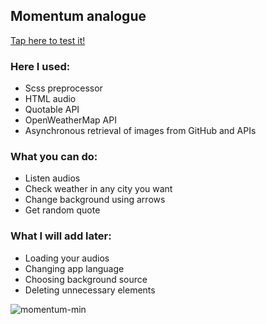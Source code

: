 ## Momentum analogue

[Tap here to test it!](https://alexandraliutsko.github.io/momentum/)

### Here I used:
- Scss preprocessor
- HTML audio
- Quotable API
- OpenWeatherMap API
- Asynchronous retrieval of images from  GitHub and APIs

### What you can do:
- Listen audios
- Check weather in any city you want
- Change background using arrows
- Get random quote

### What I will add later:
- Loading your audios
- Changing app language
- Choosing background source
- Deleting unnecessary elements

![momentum-min](https://user-images.githubusercontent.com/77226972/147108974-2cd954b7-de6c-40d1-9fb3-96a2932d3a21.png)
